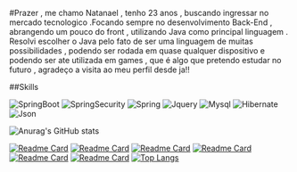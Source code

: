 #Prazer , me chamo Natanael , tenho 23 anos , buscando ingressar no mercado tecnologico .Focando sempre no desenvolvimento Back-End , abrangendo  um pouco do front , utilizando Java como principal linguagem . Resolvi escolher o Java pelo fato de ser uma linguagem de muitas possibilidades , podendo ser rodada em quase qualquer dispositivo e podendo  ser ate utilizada em games , que é algo que pretendo estudar no futuro , agradeço a visita ao meu perfil desde ja!!

##Skills

![SpringBoot](https://img.shields.io/badge/Spring_Boot-F2F4F9?style=for-the-badge&logo=spring-boot)
![SpringSecurity](https://img.shields.io/badge/Spring_Security-6DB33F?style=for-the-badge&logo=Spring-Security&logoColor=white)
![Spring](https://img.shields.io/badge/Spring-6DB33F?style=for-the-badge&logo=spring&logoColor=white)
![Jquery](https://img.shields.io/badge/jQuery-0769AD?style=for-the-badge&logo=jquery&logoColor=white)
![Mysql](https://img.shields.io/badge/MySQL-005C84?style=for-the-badge&logo=mysql&logoColor=white)
![Hibernate](https://img.shields.io/badge/Hibernate-59666C?style=for-the-badge&logo=Hibernate&logoColor=white)
![Json](https://img.shields.io/badge/json-5E5C5C?style=for-the-badge&logo=json&logoColor=white)





![Anurag's GitHub stats](https://github-readme-stats.vercel.app/api?username=natanaeljn&show_icons=true&theme=radical)

[![Readme Card](https://github-readme-stats.vercel.app/api/pin/?username=natanaeljn&repo=ApiCad&theme=radical)](https://github.com/anuraghazra/github-readme-stats)
[![Readme Card](https://github-readme-stats.vercel.app/api/pin/?username=natanaeljn&repo=SpringMvcJn&theme=radical)](https://github.com/anuraghazra/github-readme-stats)
[![Readme Card](https://github-readme-stats.vercel.app/api/pin/?username=natanaeljn&repo=AttornatusVaga&theme=radical)](https://github.com/anuraghazra/github-readme-stats)
[![Readme Card](https://github-readme-stats.vercel.app/api/pin/?username=natanaeljn&repo=CrudComServlet&theme=radical)](https://github.com/anuraghazra/github-readme-stats)
[![Readme Card](https://github-readme-stats.vercel.app/api/pin/?username=natanaeljn&repo=chess-game&theme=radical)](https://github.com/anuraghazra/github-readme-stats)
[![Readme Card](https://github-readme-stats.vercel.app/api/pin/?username=natanaeljn&repo=projetoSpringRestBasico&theme=radical)](https://github.com/anuraghazra/github-readme-stats)
[![Top Langs](https://github-readme-stats.vercel.app/api/top-langs/?username=natanaeljn)](https://github.com/anuraghazra/github-readme-stats)

